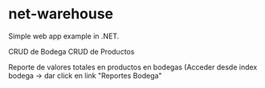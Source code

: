 # net-warehouse

Simple web app example in .NET.

CRUD de Bodega CRUD de Productos

Reporte de valores totales en productos en bodegas (Acceder desde index bodega -> dar click en link "Reportes Bodega"
